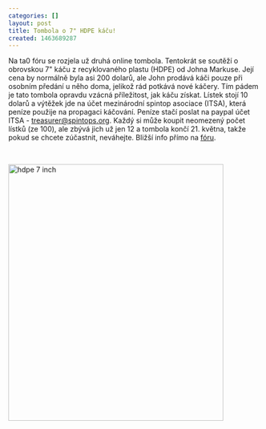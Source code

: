 ```yaml
---
categories: []
layout: post
title: Tombola o 7" HDPE káču!
created: 1463689287
---
```

<p>Na ta0 fóru se rozjela už druhá online tombola. Tentokrát se soutěží o obrovskou 7" káču z recyklovaného plastu (HDPE) od Johna Markuse. Její cena by normálně byla asi 200 dolarů, ale John prodává káči pouze při osobním předání u něho doma, jelikož rád potkává nové káčery. Tím pádem je tato tombola opravdu vzácná příležitost, jak káču získat. Lístek stojí 10 dolarů a výtěžek jde na účet mezinárodní spintop asociace (ITSA), která peníze použije na propagaci káčování. Peníze stačí poslat na paypal účet ITSA - <a class="bbc_email" href="mailto:treasurer@spintops.org">treasurer@spintops.org</a>. Každý si může koupit neomezený počet lístků (ze 100), ale zbývá jich už jen 12 a tombola končí 21. května, takže pokud se chcete zúčastnit, neváhejte. Bližší info přímo na <a href="http://www.ta0.com/forum/index.php/topic,4315.0.html">fóru</a>.</p>

<p>&nbsp;</p>

<p><img alt="hdpe 7 inch" src="http://ta0.com/Button-n-String/tombola/raffle-HDPE-7in_2.jpg" style="width: 429px; height: 512px;" /></p>
